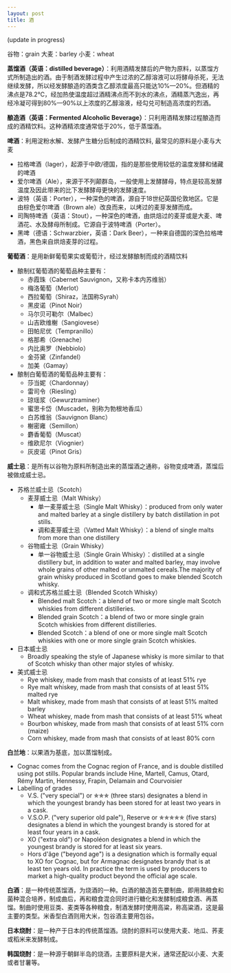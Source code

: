 ```yaml
---
layout: post
title: 酒
---
```

(update in progress)

谷物：grain
大麦：barley
小麦：wheat

**蒸馏酒（英语：distilled beverage）**：利用酒精发酵后的产物为原料，以蒸馏方式所制造出的酒。由于制酒发酵过程中产生过浓的乙醇溶液可以将酵母杀死，无法继续发酵，所以经发酵酿造的酒类含乙醇浓度最高只能达10%—20%。但酒精的沸点是78.2℃，经加热使温度超过酒精沸点而不到水的沸点，酒精蒸汽逸出，再经冷凝可得到80%—90%以上浓度的乙醇溶液，经勾兑可制造高浓度的烈酒。


**酿造酒（英语：Fermented Alcoholic Beverage）**：只利用酒精发酵过程酿造而成的酒精饮料。这种酒精浓度通常低于20%，低于蒸馏酒。


**啤酒**：利用淀粉水解、发酵产生糖分后制成的酒精饮料, 最常见的原料是小麦与大麦
* 拉格啤酒（lager），起源于中欧/德国，指的是那些使用较低的温度发酵和储藏的啤酒
* 爱尔啤酒（Ale），来源于不列颠群岛，一般使用上发酵酵母，特点是较高发酵温度及因此带来的比下发酵酵母更快的发酵速度。
* 波特（英语：Porter），一种深色的啤酒，源自于18世纪英国伦敦地区。它是由棕色爱尔啤酒（Brown ale）改良而来，以烤过的麦芽发酵而成。
* 司陶特啤酒（英语：Stout），一种深色的啤酒，由烘焙过的麦芽或是大麦、啤酒花、水及酵母所制成。它源自于波特啤酒（Porter）。
* 黑啤（德语：Schwarzbier，英语：Dark Beer），一种来自德国的深色拉格啤酒，黑色来自烘焙麦芽的过程。


**葡萄酒**：是用新鲜葡萄果实或葡萄汁，经过发酵酿制而成的酒精饮料

* 酿制红葡萄酒的葡萄品种主要有：
    * 赤霞珠（Cabernet Sauvignon，又称卡本内苏维翁）
    * 梅洛葡萄（Merlot）
    * 西拉葡萄（Shiraz，法国称Syrah）
    * 黑皮诺（Pinot Noir）
    * 马尔贝可勒尔（Malbec）
    * 山吉欧维榭（Sangiovese）
    * 田帕尼优（Tempranillo）
    * 格那希（Grenache）
    * 内比奥罗（Nebbiolo）
    * 金芬黛（Zinfandel）
    * 加美（Gamay）
* 酿制白葡萄酒的葡萄品种主要有：
    * 莎当妮（Chardonnay）
    * 雷司令（Riesling）
    * 琼瑶浆（Gewurztraminer）
    * 蜜思卡岱（Muscadet，别称为勃根地香瓜）
    * 白苏维翁（Sauvignon Blanc）
    * 榭密雍（Semillon）
    * 麝香葡萄（Muscat）
    * 维欧尼尔（Viognier）
    * 灰皮诺（Pinot Gris）


**威士忌**：是所有以谷物为原料所制造出来的蒸馏酒之通称，谷物变成啤酒，蒸馏后被做成威士忌。

* 苏格兰威士忌（Scotch）
    * 麦芽威士忌（Malt Whisky）
        * 单一麦芽威士忌（Single Malt Whisky）：produced from only water and malted barley at a single distillery by batch distillation in pot stills.
        * 调和麦芽威士忌（Vatted Malt Whisky）：a blend of single malts from more than one distillery 
    * 谷物威士忌（Grain Whisky）
        * 单一谷物威士忌（Single Grain Whisky）：distilled at a single distillery but, in addition to water and malted barley, may involve whole grains of other malted or unmalted cereals.The majority of grain whisky produced in Scotland goes to make blended Scotch whisky.
    * 调和式苏格兰威士忌（Blended Scotch Whisky）
        * Blended malt Scotch：a blend of two or more single malt Scotch whiskies from different distilleries.
        * Blended grain Scotch：a blend of two or more single grain Scotch whiskies from different distilleries.
        * Blended Scotch：a blend of one or more single malt Scotch whiskies with one or more single grain Scotch whiskies.
* 日本威士忌
    * Broadly speaking the style of Japanese whisky is more similar to that of Scotch whisky than other major styles of whisky.
* 美式威士忌
    * Rye whiskey, made from mash that consists of at least 51% rye
    * Rye malt whiskey, made from mash that consists of at least 51% malted rye
    * Malt whiskey, made from mash that consists of at least 51% malted barley
    * Wheat whiskey, made from mash that consists of at least 51% wheat
    * Bourbon whiskey, made from mash that consists of at least 51% corn (maize)
    * Corn whiskey, made from mash that consists of at least 80% corn
		

**白兰地**：以果酒为基底，加以蒸馏制成。

* Cognac comes from the Cognac region of France, and is double distilled using pot stills. Popular brands include Hine, Martell, Camus, Otard, Rémy Martin, Hennessy, Frapin, Delamain and Courvoisier
* Labelling of grades
    * V.S. ("very special") or ✯✯✯ (three stars) designates a blend in which the youngest brandy has been stored for at least two years in a cask.
    * V.S.O.P. ("very superior old pale"), Reserve or ✯✯✯✯✯ (five stars) designates a blend in which the youngest brandy is stored for at least four years in a cask.
    * XO ("extra old") or Napoléon designates a blend in which the youngest brandy is stored for at least six years.
    * Hors d'âge ("beyond age") is a designation which is formally equal to XO for Cognac, but for Armagnac designates brandy that is at least ten years old. In practice the term is used by producers to market a high-quality product beyond the official age scale.


**白酒**：是一种传统蒸馏酒，为烧酒的一种。白酒的酿造首先要制曲，即用熟粮食和菌种混合培养，制成曲后，再和粮食混合同时进行糖化和发酵制成粮食酒、再蒸馏。制曲时使用豆类、麦类等各种粮食，制酒发酵时使用高粱，称高粱酒，这是最主要的类型。米香型白酒则用大米，包谷酒主要用包谷。


**日本烧酎**：是一种产于日本的传统蒸馏酒。烧酎的原料可以使用大麦、地瓜、荞麦或稻米来发酵制成。


**韩国烧酎**：是一种源于朝鲜半岛的烧酒，主要原料是大米，通常还配以小麦、大麦或者甘薯等。
